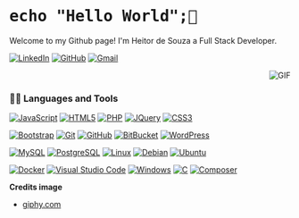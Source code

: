 <h1 style="font-family: 'Anonymous Pro', monospace;">echo "Hello World";👋</h1> 


Welcome to my Github page! I'm Heitor de Souza a Full Stack Developer.

[![LinkedIn](https://img.shields.io/badge/-LinkedIn-black?style=social&logo=linkedin&link=https://www.linkedin.com/in/heitor-de-souza-434294105/)](https://www.linkedin.com/in/heitor-de-souza-434294105/)
[![GitHub](https://img.shields.io/badge/-GitHub-black?style=social&logo=github&link=https://github.com/heitor92)](https://github.com/heitor92) 
[![Gmail](https://img.shields.io/badge/-Gmail-black?style=social&logo=gmail&link=mailto:heisou06@gmail.com)](mailto:heisou06@gmail.com) 

<img align="right" alt="GIF" src="https://media.giphy.com/media/4Zgy9QqzWU8C3ugvCa/giphy.gif" />

<br>

### 👨‍💻 Languages and Tools
[![JavaScript](https://img.shields.io/badge/-JavaScript-black?style=flat&logo=javascript&link=https://github.com/heitor92)](https://github.com/heitor92) 
[![HTML5](https://img.shields.io/badge/-HTML5-E34F26?style=flat&logo=html5&logoColor=white&link=https://github.com/heitor92)](https://github.com/heitor92)
[![PHP](https://img.shields.io/badge/-PHP-777BB4?style=flat&logo=php&logoColor=white&link=https://github.com/heitor92)](https://github.com/heitor92)
[![JQuery](https://img.shields.io/badge/-JQuery-0769AD?style=flat&logo=jquery&logoColor=white&link=https://github.com/heitor92)](https://github.com/heitor92)
[![CSS3](https://img.shields.io/badge/-CSS3-1572B6?style=flat&logo=css3&logoColor=white&link=https://github.com/heitor92)](https://github.com/heitor92)

[![Bootstrap](https://img.shields.io/badge/-Bootstrap-7952B3?style=flat&logo=bootstrap&logoColor=white&link=https://github.com/heitor92)](https://github.com/heitor92)
[![Git](https://img.shields.io/badge/-Git-F05032?style=flat&logo=git&logoColor=white&link=https://github.com/heitor92)](https://github.com/heitor92)
[![GitHub](https://img.shields.io/badge/-GitHub-181717?style=flat&logo=github&logoColor=white&link=https://github.com/heitor92)](https://github.com/heitor92)
[![BitBucket](https://img.shields.io/badge/-BitBucket-0052CC?style=flat&logo=bitbucket&logoColor=white&link=https://github.com/heitor92)](https://github.com/heitor92)
[![WordPress](https://img.shields.io/badge/-WordPress-21759B?style=flat&logo=wordpress&logoColor=white&link=https://github.com/heitor92)](https://github.com/heitor92)

[![MySQL](https://img.shields.io/badge/-MySQL-4479A1?style=flat&logo=mysql&logoColor=white&link=https://github.com/heitor92)](https://github.com/heitor92)
[![PostgreSQL](https://img.shields.io/badge/-PostgreSQL-336791?style=flat&logo=postgresql&logoColor=white&link=https://github.com/heitor92)](https://github.com/heitor92)
[![Linux](https://img.shields.io/badge/-Linux-FCC624?style=flat&logo=linux&logoColor=black&link=https://github.com/heitor92)](https://github.com/heitor92)
[![Debian](https://img.shields.io/badge/-Debian-A81D33?style=flat&logo=debian&logoColor=white&link=https://github.com/heitor92)](https://github.com/heitor92)
[![Ubuntu](https://img.shields.io/badge/-Ubuntu-E95420?style=flat&logo=ubuntu&logoColor=white&link=https://github.com/heitor92)](https://github.com/heitor92)

[![Docker](https://img.shields.io/badge/-Docker-2496ED?style=flat&logo=docker&logoColor=white&link=https://github.com/heitor92)](https://github.com/heitor92)
[![Visual Studio Code](https://img.shields.io/badge/-VS%20Code-007ACC?style=flat&logo=visual%20studio%20code&logoColor=white&link=https://github.com/heitor92)](https://github.com/heitor92)
[![Windows](https://img.shields.io/badge/-Windows-0078D6?style=flat&logo=windows&logoColor=white&link=https://github.com/heitor92)](https://github.com/heitor92)
[![C](https://img.shields.io/badge/-C-A8B9CC?style=flat&logo=c&logoColor=white&link=https://github.com/heitor92)](https://github.com/heitor92)
[![Composer](https://img.shields.io/badge/-Composer-885630?style=flat&logo=composer&logoColor=white&link=https://github.com/heitor92)](https://github.com/heitor92)



**Credits image** 
* [giphy.com](https://giphy.com/)
<!--
**heitor92/heitor92** is a ✨ _special_ ✨ repository because its `README.md` (this file) appears on your GitHub profile.

Here are some ideas to get you started:

- 🔭 I’m currently working on ...
- 🌱 I’m currently learning ...
- 👯 I’m looking to collaborate on ...
- 🤔 I’m looking for help with ...
- 💬 Ask me about ...
- 📫 How to reach me: ...
- 😄 Pronouns: ...
- ⚡ Fun fact: ...
-->
